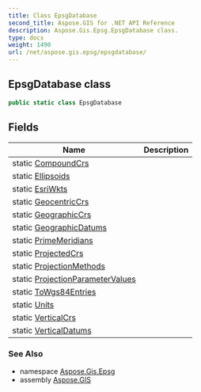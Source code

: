 ```yaml
---
title: Class EpsgDatabase
second_title: Aspose.GIS for .NET API Reference
description: Aspose.Gis.Epsg.EpsgDatabase class. 
type: docs
weight: 1490
url: /net/aspose.gis.epsg/epsgdatabase/
---
```

## EpsgDatabase class

```csharp
public static class EpsgDatabase
```

## Fields

| Name | Description |
| --- | --- |
| static [CompoundCrs](../../aspose.gis.epsg/epsgdatabase/compoundcrs/) |  |
| static [Ellipsoids](../../aspose.gis.epsg/epsgdatabase/ellipsoids/) |  |
| static [EsriWkts](../../aspose.gis.epsg/epsgdatabase/esriwkts/) |  |
| static [GeocentricCrs](../../aspose.gis.epsg/epsgdatabase/geocentriccrs/) |  |
| static [GeographicCrs](../../aspose.gis.epsg/epsgdatabase/geographiccrs/) |  |
| static [GeographicDatums](../../aspose.gis.epsg/epsgdatabase/geographicdatums/) |  |
| static [PrimeMeridians](../../aspose.gis.epsg/epsgdatabase/primemeridians/) |  |
| static [ProjectedCrs](../../aspose.gis.epsg/epsgdatabase/projectedcrs/) |  |
| static [ProjectionMethods](../../aspose.gis.epsg/epsgdatabase/projectionmethods/) |  |
| static [ProjectionParameterValues](../../aspose.gis.epsg/epsgdatabase/projectionparametervalues/) |  |
| static [ToWgs84Entries](../../aspose.gis.epsg/epsgdatabase/towgs84entries/) |  |
| static [Units](../../aspose.gis.epsg/epsgdatabase/units/) |  |
| static [VerticalCrs](../../aspose.gis.epsg/epsgdatabase/verticalcrs/) |  |
| static [VerticalDatums](../../aspose.gis.epsg/epsgdatabase/verticaldatums/) |  |

### See Also

* namespace [Aspose.Gis.Epsg](../../aspose.gis.epsg/)
* assembly [Aspose.GIS](../../)


